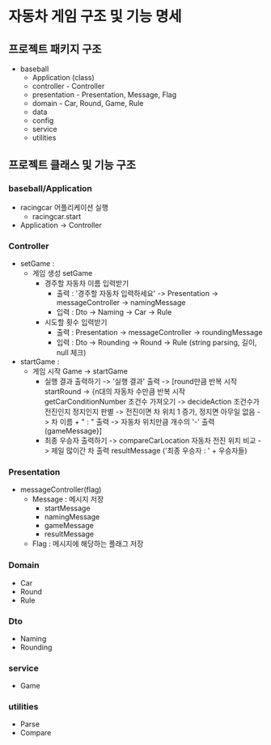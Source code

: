 # 자동차 게임 구조 및 기능 명세

## 프로젝트 패키지 구조
- baseball
    - Application (class)
    - controller - Controller
    - presentation - Presentation, Message, Flag
    - domain - Car, Round, Game, Rule
    - data
    - config
    - service
    - utilities

## 프로젝트 클래스 및 기능 구조
### baseball/Application
- racingcar 어플리케이션 실행
    - racingcar.start
- Application -> Controller

### Controller
- setGame :
  - 게임 생성 setGame
    - 경주할 자동차 이름 입력받기
      - 출력 : '경주할 자동차 입력하세요' -> Presentation -> messageController -> namingMessage
      - 입력 : Dto -> Naming -> Car -> Rule
    - 시도할 횟수 입력받기
      - 출력 : Presentation -> messageController -> roundingMessage
      - 입력 : Dto -> Rounding -> Round -> Rule (string parsing, 길이, null 체크)
- startGame :
  - 게임 시작 Game -> startGame
    - 실행 결과 출력하기 -> '실행 결과' 출력 ->
        \[round만큼 반복 시작 startRound -> {n대의 자동차 수만큼 반복 시작 getCarConditionNumber 조건수 가져오기 ->
        decideAction 조건수가 전진인지 정지인지 판별 -> 전진이면 차 위치 1 증가, 정지면 아무일 없음 ->
        차 이름 + " : " 출력 -> 자동차 위치만큼 개수의 '-' 출력 (gameMessage}] 
    - 최종 우승자 출력하기 -> compareCarLocation 자동차 전진 위치 비교 ->
        제일 많이간 차 출력 resultMessage ('최종 우승자 : ' + 우승자들)

### Presentation
- messageController(flag)
    - Message : 메시지 저장
        - startMessage
        - namingMessage
        - gameMessage
        - resultMessage
    - Flag : 메시지에 해당하는 플래그 저장

### Domain
- Car
- Round
- Rule
  
### Dto
- Naming
- Rounding

### service
- Game

### utilities
- Parse
- Compare

